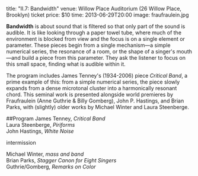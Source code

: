 title: "II.7: Bandwidth"
venue: Willow Place Auditorium (26 Willow Place, Brooklyn)
ticket price: $10
time: 2013-06-29T20:00
image: fraufraulein.jpg

**Bandwidth** is about sound that is filtered so that only part of the sound is audible. It is like looking through a paper towel tube, where much of the environment is blocked from view and the focus is on a single element or parameter. These pieces begin from a single mechanism—a simple numerical series, the resonance of a room, or the shape of a singer's mouth—and build a piece from this parameter. They ask the listener to focus on this small space, finding what is audible within it.

The program includes James Tenney's (1934-2006) piece *Critical Band*, a prime example of this: from a simple numerical series, the piece slowly expands from a dense microtonal cluster into a harmonically resonant chord. This seminal work is presented alongside world premieres by Fraufraulein (Anne Guthrie & Billy Gomberg), John P. Hastings, and Brian Parks, with (slightly) older works by Michael Winter and Laura Steenberge.

##Program
James Tenney, *Critical Band*  
Laura Steenberge, *Piriforms*  
John Hastings, *White Noise*  

intermission

Michael Winter, *mass and band*  
Brian Parks, *Stagger Canon for Eight Singers*  
Guthrie/Gomberg, *Remarks on Color*  